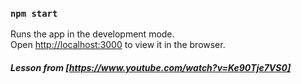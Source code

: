 ### `npm start`

Runs the app in the development mode.<br />
Open [http://localhost:3000](http://localhost:3000) to view it in the browser.


##### Lesson from [https://www.youtube.com/watch?v=Ke90Tje7VS0]